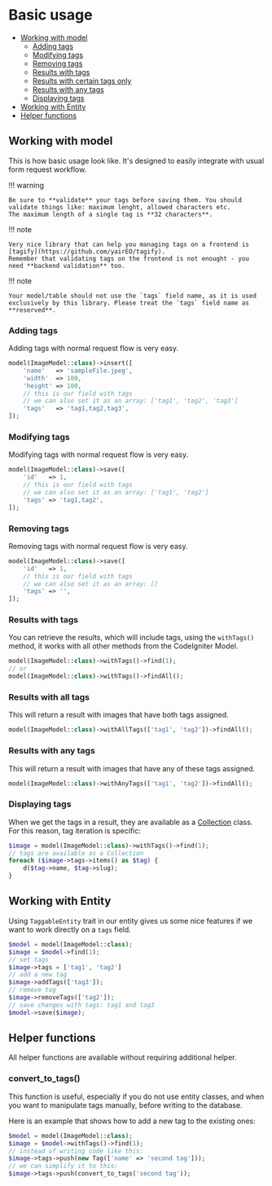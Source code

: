 # Basic usage

- [Working with model](#working-with-model)
  - [Adding tags](#adding-tags)
  - [Modifying tags](#modifying-tags)
  - [Removing tags](#removing-tags)
  - [Results with tags](#results-with-tags)
  - [Results with certain tags only](#results-with-certain-tags-only)
  - [Results with any tags](#results-with-any-tags)
  - [Displaying tags](#displaying-tags)
- [Working with Entity](#working-with-entity)
- [Helper functions](#helper-functions)

## Working with model

This is how basic usage look like. It's designed to easily integrate with usual form request workflow.

!!! warning

    Be sure to **validate** your tags before saving them. You should validate things like: maximum lenght, allowed characters etc.
    The maximum length of a single tag is **32 characters**.

!!! note

    Very nice library that can help you managing tags on a frontend is [tagify](https://github.com/yairEO/tagify).
    Remember that validating tags on the frontend is not enought - you need **backend validation** too.

!!! note

    Your model/table should not use the `tags` field name, as it is used exclusively by this library. Please treat the `tags` field name as **reserved**.

### Adding tags

Adding tags with normal request flow is very easy.

```php
model(ImageModel::class)->insert([
    'name'   => 'sampleFile.jpeg',
    'width'  => 100,
    'height' => 100,
    // this is our field with tags
    // we can also set it as an array: ['tag1', 'tag2', 'tag3']
    'tags'   => 'tag1,tag2,tag3',
]);
```

### Modifying tags

Modifying tags with normal request flow is very easy.

```php
model(ImageModel::class)->save([
    'id'   => 1,
    // this is our field with tags
    // we can also set it as an array: ['tag1', 'tag2']
    'tags' => 'tag1,tag2',
]);
```

### Removing tags

Removing tags with normal request flow is very easy.

```php
model(ImageModel::class)->save([
    'id'   => 1,
    // this is our field with tags
    // we can also set it as an array: []
    'tags' => '',
]);
```

### Results with tags

You can retrieve the results, which will include tags, using the `withTags()` method, it works with all other methods from the CodeIgniter Model.

```php
model(ImageModel::class)->withTags()->find(1);
// or
model(ImageModel::class)->withTags()->findAll();
```

### Results with all tags

This will return a result with images that have both tags assigned.

```php
model(ImageModel::class)->withAllTags(['tag1', 'tag2'])->findAll();
```

### Results with any tags

This will return a result with images that have any of these tags assigned.

```php
model(ImageModel::class)->withAnyTags(['tag1', 'tag2'])->findAll();
```

### Displaying tags

When we get the tags in a result, they are available as a [Collection](https://github.com/lonnieezell/myth-collection) class.
For this reason, tag iteration is specific:

```php
$image = model(ImageModel::class)->withTags()->find(1);
// tags are available as a Collection
foreach ($image->tags->items() as $tag) {
    d($tag->name, $tag->slug);
}
```

## Working with Entity

Using `TaggableEntity` trait in our entity gives us some nice features if we want to work directly on a `tags` field.

```php
$model = model(ImageModel::class);
$image = $model->find(1);
// set tags
$image->tags = ['tag1', 'tag2']
// add a new tag
$image->addTags(['tag3']);
// remove tag
$image->removeTags(['tag2']);
// save changes with tags: tag1 and tag3
$model->save($image);
```

## Helper functions

All helper functions are available without requiring additional helper.

### convert_to_tags()

This function is useful, especially if you do not use entity classes, and when you want to manipulate tags manually, before writing to the database.

Here is an example that shows how to add a new tag to the existing ones:

```php
$model = model(ImageModel::class);
$image = $model->withTags()->find(1);
// instead of writing code like this:
$image->tags->push(new Tag(['name' => 'second tag']));
// we can simplify it to this:
$image->tags->push(convert_to_tags('second tag'));
```


